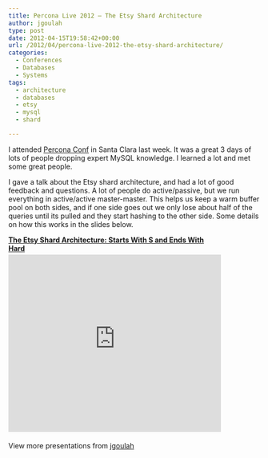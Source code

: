 ```yaml
---
title: Percona Live 2012 – The Etsy Shard Architecture
author: jgoulah
type: post
date: 2012-04-15T19:58:42+00:00
url: /2012/04/percona-live-2012-the-etsy-shard-architecture/
categories:
  - Conferences
  - Databases
  - Systems
tags:
  - architecture
  - databases
  - etsy
  - mysql
  - shard

---
```

I attended <a href="http://www.percona.com/live/mysql-conference-2012/" target="_blank">Percona Conf</a> in Santa Clara last week. It was a great 3 days of lots of people dropping expert MySQL knowledge. I learned a lot and met some great people.

I gave a talk about the Etsy shard architecture, and had a lot of good feedback and questions. A lot of people do active/passive, but we run everything in active/active master-master. This helps us keep a warm buffer pool on both sides, and if one side goes out we only lose about half of the queries until its pulled and they start hashing to the other side. Some details on how this works in the slides below.

<div style="width:425px" id="__ss_12506796">
  <strong style="display:block;margin:12px 0 4px"><a href="http://www.slideshare.net/jgoulah/the-etsy-shard-architecture-starts-with-s-and-ends-with-hard" title="The Etsy Shard Architecture: Starts With S and Ends With Hard" target="_blank">The Etsy Shard Architecture: Starts With S and Ends With Hard</a></strong> <iframe src="http://www.slideshare.net/slideshow/embed_code/12506796?rel=0" width="425" height="355" frameborder="0" marginwidth="0" marginheight="0" scrolling="no"></iframe> </p> 
  
  <div style="padding:5px 0 12px">
    View more presentations from <a href="http://www.slideshare.net/jgoulah" target="_blank">jgoulah</a>
  </div></p>
</div>
